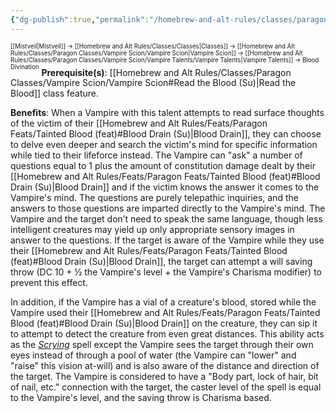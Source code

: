 ```yaml
---
{"dg-publish":true,"permalink":"/homebrew-and-alt-rules/classes/paragon-classes/vampire-scion/vampire-talents/sanguimancy-talents/blood-divination/"}
---
```


<sup><sup>[[Mistveil\|Mistveil]] → [[Homebrew and Alt Rules/Classes/Classes\|Classes]] → [[Homebrew and Alt Rules/Classes/Paragon Classes/Vampire Scion/Vampire Scion\|Vampire Scion]] → [[Homebrew and Alt Rules/Classes/Paragon Classes/Vampire Scion/Vampire Talents/Vampire Talents\|Vampire Talents]] → Blood Divination</sup></sup>
**Prerequisite(s)**: [[Homebrew and Alt Rules/Classes/Paragon Classes/Vampire Scion/Vampire Scion#Read the Blood (Su)\|Read the Blood]] class feature.

**Benefits**: When a Vampire with this talent attempts to read surface thoughts of the victim of their [[Homebrew and Alt Rules/Feats/Paragon Feats/Tainted Blood (feat)#Blood Drain (Su)\|Blood Drain]], they can choose to delve even deeper and search the victim's mind for specific information while tied to their lifeforce instead. The Vampire can "ask" a number of questions equal to 1 plus the amount of constitution damage dealt by their [[Homebrew and Alt Rules/Feats/Paragon Feats/Tainted Blood (feat)#Blood Drain (Su)\|Blood Drain]] and if the victim knows the answer it comes to the Vampire's mind. The questions are purely telepathic inquiries, and the answers to those questions are imparted directly to the Vampire's mind. The Vampire and the target don’t need to speak the same language, though less intelligent creatures may yield up only appropriate sensory images in answer to the questions. If the target is aware of the Vampire while they use their [[Homebrew and Alt Rules/Feats/Paragon Feats/Tainted Blood (feat)#Blood Drain (Su)\|Blood Drain]], the target can attempt a will saving throw (DC 10 + ½ the Vampire's level + the Vampire's Charisma modifier) to prevent this effect.

In addition, if the Vampire has a vial of a creature's blood, stored while the Vampire used their [[Homebrew and Alt Rules/Feats/Paragon Feats/Tainted Blood (feat)#Blood Drain (Su)\|Blood Drain]] on the creature, they can sip it to attempt to detect the creature from even great distances. This ability acts as the *[Scrying](https://www.d20pfsrd.com/magic/all-spells/s/scrying/)* spell except the Vampire sees the target through their own eyes instead of through a pool of water (the Vampire can "lower" and "raise" this vision at-will) and is also aware of the distance and direction of the target. The Vampire is considered to have a "Body part, lock of hair, bit of nail, etc." connection with the target, the caster level of the spell is equal to the Vampire's level, and the saving throw is Charisma based. 